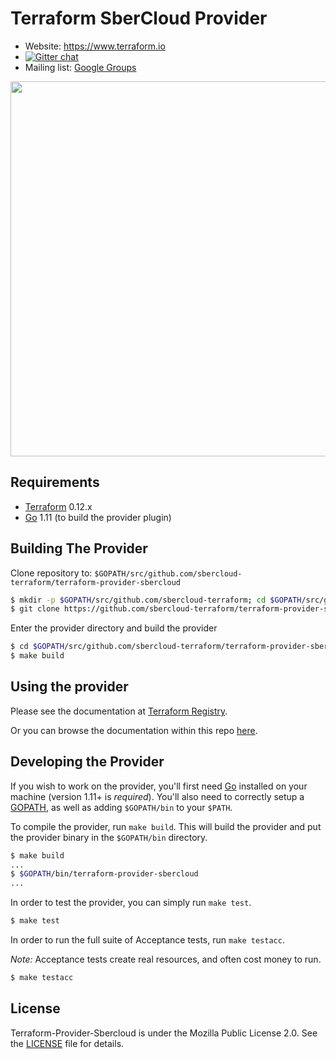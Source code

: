 Terraform SberCloud Provider
==============================

- Website: https://www.terraform.io
- [![Gitter chat](https://badges.gitter.im/hashicorp-terraform/Lobby.png)](https://gitter.im/hashicorp-terraform/Lobby)
- Mailing list: [Google Groups](http://groups.google.com/group/terraform-tool)

<img src="https://cdn.rawgit.com/hashicorp/terraform-website/master/content/source/assets/images/logo-hashicorp.svg" width="600px">

Requirements
------------

-	[Terraform](https://www.terraform.io/downloads.html) 0.12.x
-	[Go](https://golang.org/doc/install) 1.11 (to build the provider plugin)

Building The Provider
---------------------

Clone repository to: `$GOPATH/src/github.com/sbercloud-terraform/terraform-provider-sbercloud`

```sh
$ mkdir -p $GOPATH/src/github.com/sbercloud-terraform; cd $GOPATH/src/github.com/sbercloud-terraform
$ git clone https://github.com/sbercloud-terraform/terraform-provider-sbercloud
```

Enter the provider directory and build the provider

```sh
$ cd $GOPATH/src/github.com/sbercloud-terraform/terraform-provider-sbercloud
$ make build
```

Using the provider
----------------------
Please see the documentation at [Terraform Registry](https://registry.terraform.io/providers/sbercloud-terraform/sbercloud/latest/docs).

Or you can browse the documentation within this repo [here](https://github.com/sbercloud-terraform/terraform-provider-sbercloud/tree/master/docs).

Developing the Provider
---------------------------

If you wish to work on the provider, you'll first need [Go](http://www.golang.org) installed on your machine (version 1.11+ is *required*). You'll also need to correctly setup a [GOPATH](http://golang.org/doc/code.html#GOPATH), as well as adding `$GOPATH/bin` to your `$PATH`.

To compile the provider, run `make build`. This will build the provider and put the provider binary in the `$GOPATH/bin` directory.

```sh
$ make build
...
$ $GOPATH/bin/terraform-provider-sbercloud
...
```

In order to test the provider, you can simply run `make test`.

```sh
$ make test
```

In order to run the full suite of Acceptance tests, run `make testacc`.

*Note:* Acceptance tests create real resources, and often cost money to run.

```sh
$ make testacc
```

## License

Terraform-Provider-Sbercloud is under the Mozilla Public License 2.0. See the [LICENSE](LICENSE) file for details.

